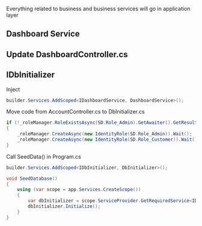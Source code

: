 
Everything related to business and business services will go in application layer

## Dashboard Service


## Update DashboardController.cs



## IDbInitializer
Inject
```cs   
builder.Services.AddScoped<IDashboardService, DashboardService>();
```

Move code from AccountController.cs to DbInitializer.cs
```cs
if (!_roleManager.RoleExistsAsync(SD.Role_Admin).GetAwaiter().GetResult())
{
    _roleManager.CreateAsync(new IdentityRole(SD.Role_Admin)).Wait();
    _roleManager.CreateAsync(new IdentityRole(SD.Role_Customer)).Wait();
}
```


Call SeedData() in Program.cs
```cs
builder.Services.AddScoped<IDbInitializer, DbInitializer>();

void SeedDatabase()
{
    using (var scope = app.Services.CreateScope())
    {
        var dbInitializer = scope.ServiceProvider.GetRequiredService<IDbInitializer>();
        dbInitializer.Initialize();
    }
}
``` 
